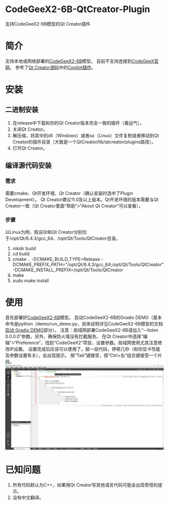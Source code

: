 # CodeGeeX2-6B-QtCreator-Plugin
支持CodeGeeX2-6B模型的Qt Creator插件
# 简介
支持本地或网络部署的[CodeGeeX2-6B](https://github.com/THUDM/CodeGeeX2)模型。
目前不支持连接到[CodeGeeX官网](https://codegeex.cn/)。
参考了[Qt Creator源码](https://github.com/qt-creator/qt-creator)中的[Copilot插件](https://github.com/qt-creator/qt-creator/tree/master/src/plugins/copilot)。
# 安装
## 二进制安装
1. 在release中下载和你的Qt Creator版本完全一致的插件（看运气）。
2. 关闭Qt Creator。
3. 解压缩，将其中的dll（Windows）或者so（Linux）文件复制或者移动到Qt Creator的插件目录（大致是一个QtCreator/lib/qtcreator/plugins路径）。
4. 打开Qt Creator。
## 编译源代码安装
### 需求
需要cmake、Qt开发环境、Qt Creator（确认安装时选中了Plugin Development）。
Qt Creator建议11.0及以上版本。Qt开发环境的版本需要与Qt Creator一致（Qt Creator里面“帮助”>“About Qt Creator”可以查看）。
### 步骤
以Linux为例，假设Qt和Qt Creator分别位于/opt/Qt/6.4.3/gcc_64、/opt/Qt/Tools/QtCreator目录。
1. mkdir build
2. cd build
3. cmake .. -DCMAKE_BUILD_TYPE=Release -DCMAKE_PREFIX_PATH="/opt/Qt/6.4.3/gcc_64;/opt/Qt/Tools/QtCreator" -DCMAKE_INSTALL_PREFIX=/opt/Qt/Tools/QtCreator
4. make
5. sudo make install
# 使用
首先部署好[CodeGeeX2-6B](https://github.com/THUDM/CodeGeeX2)模型。
启动CodeGeeX2-6B的Gradio DEMO（基本命令是python ./demo/run_demo.py，具体说明详见CodeGeeX2-6B模型的文档[启动 Gradio DEMO](https://github.com/THUDM/CodeGeeX2#%E5%90%AF%E5%8A%A8-gradio-demo)部分）。
注意：局域网部署CodeGeeX2-6B请加入“--listen 0.0.0.0”参数。另外，确保防火墙没有拦截服务。
在Qt Creator中选择“编辑”>“Preference”，找到“CodeGeeX2”项目，设置参数。局域网使用尤其注意修改IP设置。
设置完成后应该可以使用了。敲一段代码，停顿几秒（和你显卡性能及参数设置有关），会出现提示。
按“Tab”键接受，按“Ctrl+右”组合键接受一个片段。
![截图](screenshot.png)
# 已知问题
1. 所有代码默认为C++，如果用Qt Creator写其他语言代码可能会出现奇怪的提示。
2. 没有中文翻译。
